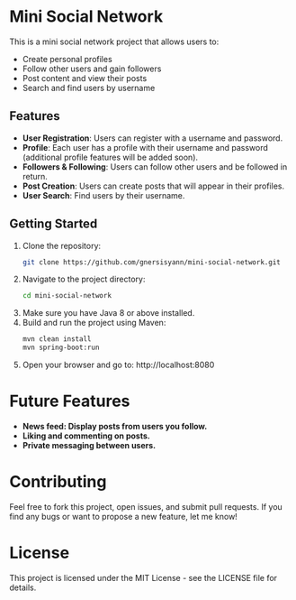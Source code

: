 # Mini Social Network

This is a mini social network project that allows users to:

- Create personal profiles
- Follow other users and gain followers
- Post content and view their posts
- Search and find users by username

## Features

- **User Registration**: Users can register with a username and password.
- **Profile**: Each user has a profile with their username and password (additional profile features will be added soon).
- **Followers & Following**: Users can follow other users and be followed in return.
- **Post Creation**: Users can create posts that will appear in their profiles.
- **User Search**: Find users by their username.

## Getting Started

1. Clone the repository:
   ```bash
   git clone https://github.com/gnersisyann/mini-social-network.git
2. Navigate to the project directory:
   ```bash
   cd mini-social-network
3. Make sure you have Java 8 or above installed.
4. Build and run the project using Maven:
   ```bash
   mvn clean install
   mvn spring-boot:run
5. Open your browser and go to:
   http://localhost:8080

# Future Features

  - **News feed: Display posts from users you follow.**
  - **Liking and commenting on posts.**
  - **Private messaging between users.**

# Contributing

Feel free to fork this project, open issues, and submit pull requests. If you find any bugs or want to propose a new feature, let me know!
    
# License

This project is licensed under the MIT License - see the LICENSE file for details.

